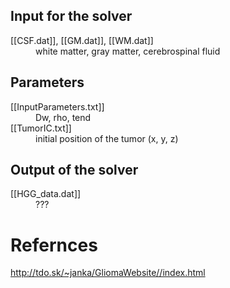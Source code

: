 ## Input for the solver

<dl>
  <dt>[[CSF.dat]], [[GM.dat]], [[WM.dat]]</dt>
  <dd>white matter, gray matter,  cerebrospinal fluid</dd>
</dl>

## Parameters

<dl>
  <dt>[[InputParameters.txt]]</dt>
  <dd>Dw, rho, tend</dd>
  
  <dt>[[TumorIC.txt]]</dt>
  <dd>initial position of the tumor (x, y, z)</dd>
</dl>

## Output of the solver

<dl>
  <dt>[[HGG_data.dat]]</dt>
  <dd>???</dd>
</dl>

# Refernces

<http://tdo.sk/~janka/GliomaWebsite//index.html>
